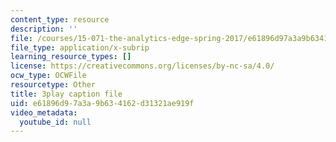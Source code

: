 ```yaml
---
content_type: resource
description: ''
file: /courses/15-071-the-analytics-edge-spring-2017/e61896d97a3a9b634162d31321ae919f_8hBr-bpykso.srt
file_type: application/x-subrip
learning_resource_types: []
license: https://creativecommons.org/licenses/by-nc-sa/4.0/
ocw_type: OCWFile
resourcetype: Other
title: 3play caption file
uid: e61896d9-7a3a-9b63-4162-d31321ae919f
video_metadata:
  youtube_id: null
---
```

